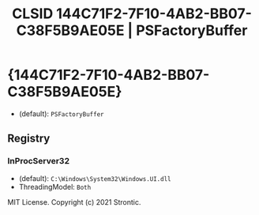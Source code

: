 ﻿---
title: "CLSID 144C71F2-7F10-4AB2-BB07-C38F5B9AE05E | PSFactoryBuffer"
excerpt: What is COM-Object CLSID 144C71F2-7F10-4AB2-BB07-C38F5B9AE05E?
---

# {144C71F2-7F10-4AB2-BB07-C38F5B9AE05E}

* (default): `PSFactoryBuffer`

## Registry


### InProcServer32

* (default): `C:\Windows\System32\Windows.UI.dll`
* ThreadingModel: `Both`

MIT License. Copyright (c) 2021 Strontic.


